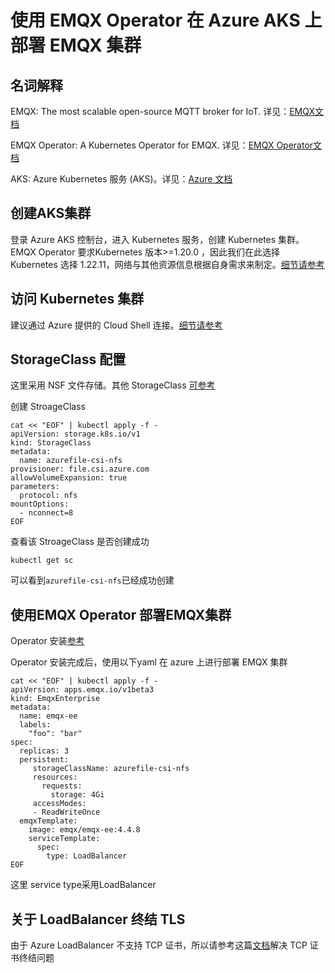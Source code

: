 # 使用 EMQX Operator 在 Azure AKS 上部署 EMQX 集群

## 名词解释

EMQX: The most scalable open-source MQTT broker for IoT. 详见：[EMQX文档](https://github.com/emqx/emqx)

EMQX Operator: A Kubernetes Operator for EMQX. 详见：[EMQX Operator文档](https://github.com/emqx/emqx-operator)

AKS: Azure Kubernetes 服务 (AKS)。详见：[Azure 文档](https://docs.microsoft.com/en-us/azure/aks/learn/quick-kubernetes-deploy-portal?tabs=azure-cli)

## 创建AKS集群

登录 Azure AKS 控制台，进入 Kubernetes 服务，创建 Kubernetes 集群。EMQX Operator 要求Kubernetes 版本>=1.20.0 ，因此我们在此选择 Kubernetes 选择 1.22.11，网络与其他资源信息根据自身需求来制定。[细节请参考](https://docs.microsoft.com/en-us/azure/aks/learn/quick-kubernetes-deploy-portal?tabs=azure-cli)



## 访问 Kubernetes 集群

建议通过 Azure 提供的 Cloud Shell 连接。[细节请参考](https://docs.microsoft.com/en-us/azure/cloud-shell/overview)

## StorageClass 配置

这里采用 NSF 文件存储。其他 StorageClass [可参考](https://docs.microsoft.com/en-us/azure/aks/azure-files-csi)

创建 StroageClass
```shell
cat << "EOF" | kubectl apply -f -
apiVersion: storage.k8s.io/v1
kind: StorageClass
metadata:
  name: azurefile-csi-nfs
provisioner: file.csi.azure.com
allowVolumeExpansion: true
parameters:
  protocol: nfs
mountOptions:
  - nconnect=8
EOF
```

查看该 StroageClass 是否创建成功
```shell
kubectl get sc
```
可以看到`azurefile-csi-nfs`已经成功创建


## 使用EMQX Operator 部署EMQX集群

Operator 安装[参考](https://github.com/emqx/emqx-operator/blob/main/docs/en_US/getting-started/getting-started.md)

Operator 安装完成后，使用以下yaml 在 azure 上进行部署 EMQX 集群

```shell
cat << "EOF" | kubectl apply -f -
apiVersion: apps.emqx.io/v1beta3
kind: EmqxEnterprise
metadata:
  name: emqx-ee
  labels:
    "foo": "bar"
spec:
  replicas: 3
  persistent:
     storageClassName: azurefile-csi-nfs
     resources:
       requests:
         storage: 4Gi
     accessModes:
     - ReadWriteOnce
  emqxTemplate:
    image: emqx/emqx-ee:4.4.8
    serviceTemplate:
      spec:
        type: LoadBalancer
EOF
```

这里 service type采用LoadBalancer

## 关于 LoadBalancer 终结 TLS

由于 Azure LoadBalancer 不支持 TCP 证书，所以请参考这篇[文档](https://github.com/emqx/emqx-operator/discussions/312)解决 TCP 证书终结问题